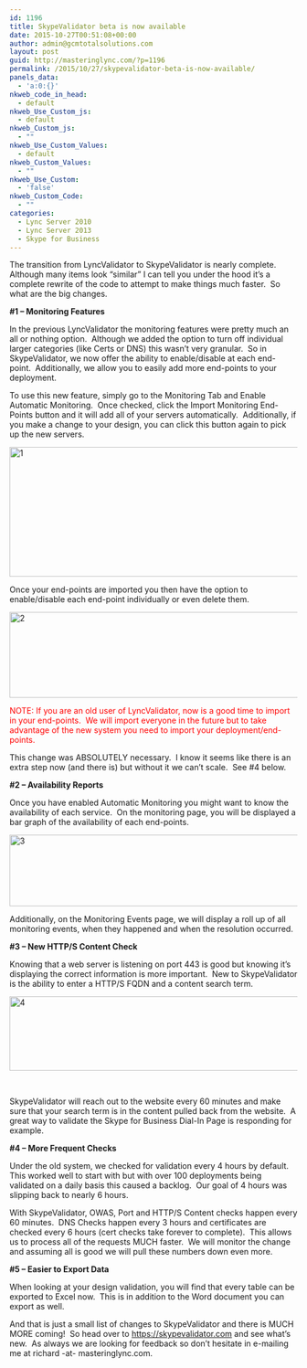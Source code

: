```yaml
---
id: 1196
title: SkypeValidator beta is now available
date: 2015-10-27T00:51:08+00:00
author: admin@gcmtotalsolutions.com
layout: post
guid: http://masteringlync.com/?p=1196
permalink: /2015/10/27/skypevalidator-beta-is-now-available/
panels_data:
  - 'a:0:{}'
nkweb_code_in_head:
  - default
nkweb_Use_Custom_js:
  - default
nkweb_Custom_js:
  - ""
nkweb_Use_Custom_Values:
  - default
nkweb_Custom_Values:
  - ""
nkweb_Use_Custom:
  - 'false'
nkweb_Custom_Code:
  - ""
categories:
  - Lync Server 2010
  - Lync Server 2013
  - Skype for Business
---
```

The transition from LyncValidator to SkypeValidator is nearly complete.  Although many items look &#8220;similar&#8221; I can tell you under the hood it&#8217;s a complete rewrite of the code to attempt to make things much faster.  So what are the big changes.

**#1 &#8211; Monitoring Features**

In the previous LyncValidator the monitoring features were pretty much an all or nothing option.  Although we added the option to turn off individual larger categories (like Certs or DNS) this wasn&#8217;t very granular.  So in SkypeValidator, we now offer the ability to enable/disable at each end-point.  Additionally, we allow you to easily add more end-points to your deployment.

To use this new feature, simply go to the Monitoring Tab and Enable Automatic Monitoring.  Once checked, click the Import Monitoring End-Points button and it will add all of your servers automatically.  Additionally, if you make a change to your design, you can click this button again to pick up the new servers.

[<img class="alignnone wp-image-1197 size-large" src="https://i2.wp.com/masteringlync.gcmtotalsolutions.com/wp-content/uploads/sites/2/2015/10/1-1024x291.png?resize=800%2C227&#038;ssl=1" alt="1" width="800" height="227" srcset="https://i2.wp.com/masteringlync.com/wp-content/uploads/sites/2/2015/10/1.png?resize=1024%2C291&ssl=1 1024w, https://i2.wp.com/masteringlync.com/wp-content/uploads/sites/2/2015/10/1.png?resize=300%2C85&ssl=1 300w, https://i2.wp.com/masteringlync.com/wp-content/uploads/sites/2/2015/10/1.png?resize=768%2C218&ssl=1 768w, https://i2.wp.com/masteringlync.com/wp-content/uploads/sites/2/2015/10/1.png?w=1061&ssl=1 1061w" sizes="(max-width: 800px) 100vw, 800px" data-recalc-dims="1" />](https://i2.wp.com/masteringlync.gcmtotalsolutions.com/wp-content/uploads/sites/2/2015/10/1.png)

Once your end-points are imported you then have the option to enable/disable each end-point individually or even delete them.

[<img class="alignnone wp-image-1198 size-large" src="https://i2.wp.com/masteringlync.gcmtotalsolutions.com/wp-content/uploads/sites/2/2015/10/2-1024x192.png?resize=800%2C150&#038;ssl=1" alt="2" width="800" height="150" srcset="https://i1.wp.com/masteringlync.com/wp-content/uploads/sites/2/2015/10/2.png?resize=1024%2C192&ssl=1 1024w, https://i1.wp.com/masteringlync.com/wp-content/uploads/sites/2/2015/10/2.png?resize=300%2C56&ssl=1 300w, https://i1.wp.com/masteringlync.com/wp-content/uploads/sites/2/2015/10/2.png?resize=768%2C144&ssl=1 768w, https://i1.wp.com/masteringlync.com/wp-content/uploads/sites/2/2015/10/2.png?w=1060&ssl=1 1060w" sizes="(max-width: 800px) 100vw, 800px" data-recalc-dims="1" />](https://i1.wp.com/masteringlync.gcmtotalsolutions.com/wp-content/uploads/sites/2/2015/10/2.png)

<span style="color: #ff0000">NOTE: If you are an old user of LyncValidator, now is a good time to import in your end-points.  We will import everyone in the future but to take advantage of the new system you need to import your deployment/end-points.</span>

This change was ABSOLUTELY necessary.  I know it seems like there is an extra step now (and there is) but without it we can&#8217;t scale.  See #4 below.

**#2 &#8211; Availability Reports**

Once you have enabled Automatic Monitoring you might want to know the availability of each service.  On the monitoring page, you will be displayed a bar graph of the availability of each end-points.

[<img class="alignnone size-full wp-image-1199" src="https://i1.wp.com/masteringlync.gcmtotalsolutions.com/wp-content/uploads/sites/2/2015/10/3.png?resize=800%2C125&#038;ssl=1" alt="3" width="800" height="125" srcset="https://i1.wp.com/masteringlync.com/wp-content/uploads/sites/2/2015/10/3.png?w=971&ssl=1 971w, https://i1.wp.com/masteringlync.com/wp-content/uploads/sites/2/2015/10/3.png?resize=300%2C47&ssl=1 300w, https://i1.wp.com/masteringlync.com/wp-content/uploads/sites/2/2015/10/3.png?resize=768%2C120&ssl=1 768w" sizes="(max-width: 800px) 100vw, 800px" data-recalc-dims="1" />](https://i1.wp.com/masteringlync.gcmtotalsolutions.com/wp-content/uploads/sites/2/2015/10/3.png)

Additionally, on the Monitoring Events page, we will display a roll up of all monitoring events, when they happened and when the resolution occurred.

**#3 &#8211; New HTTP/S Content Check**

Knowing that a web server is listening on port 443 is good but knowing it&#8217;s displaying the correct information is more important.  New to SkypeValidator is the ability to enter a HTTP/S FQDN and a content search term.

[<img class="alignnone size-full wp-image-1200" src="https://i2.wp.com/masteringlync.gcmtotalsolutions.com/wp-content/uploads/sites/2/2015/10/4.png?resize=800%2C130&#038;ssl=1" alt="4" width="800" height="130" srcset="https://i1.wp.com/masteringlync.com/wp-content/uploads/sites/2/2015/10/4.png?w=975&ssl=1 975w, https://i1.wp.com/masteringlync.com/wp-content/uploads/sites/2/2015/10/4.png?resize=300%2C49&ssl=1 300w, https://i1.wp.com/masteringlync.com/wp-content/uploads/sites/2/2015/10/4.png?resize=768%2C125&ssl=1 768w" sizes="(max-width: 800px) 100vw, 800px" data-recalc-dims="1" />](https://i2.wp.com/masteringlync.gcmtotalsolutions.com/wp-content/uploads/sites/2/2015/10/4.png)

&nbsp;

SkypeValidator will reach out to the website every 60 minutes and make sure that your search term is in the content pulled back from the website.  A great way to validate the Skype for Business Dial-In Page is responding for example.

**#4 &#8211; More Frequent Checks**

Under the old system, we checked for validation every 4 hours by default.  This worked well to start with but with over 100 deployments being validated on a daily basis this caused a backlog.  Our goal of 4 hours was slipping back to nearly 6 hours.

With SkypeValidator, OWAS, Port and HTTP/S Content checks happen every 60 minutes.  DNS Checks happen every 3 hours and certificates are checked every 6 hours (cert checks take forever to complete).  This allows us to process all of the requests MUCH faster.  We will monitor the change and assuming all is good we will pull these numbers down even more.

**#5 &#8211; Easier to Export Data**

When looking at your design validation, you will find that every table can be exported to Excel now.  This is in addition to the Word document you can export as well.

And that is just a small list of changes to SkypeValidator and there is MUCH MORE coming!  So head over to https://skypevalidator.com and see what&#8217;s new.  As always we are looking for feedback so don&#8217;t hesitate in e-mailing me at richard -at- masteringlync.com.